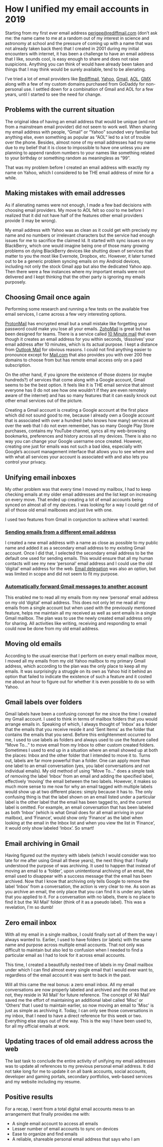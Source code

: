 # How I unified my email accounts in 2019

Starting from my first ever email address [perigee@rediffmail.com](mailto:perigee@rediffmail.com) (don’t ask me: the name came to me at a random out of my interest in science and astronomy at school and the pressure of coming up with a name that was not already taken back then) that I created in 2001 during my initial encounters with internet, it has been a challenge to have an email address that I like, sounds cool, is easy enough to share and does not raise suspicions. Anything you can think of would have already been taken and things that I may think would be surely available, tend to be alienating.

I’ve tried a lot of email providers like [Rediffmail](https://www.rediffmail.com), [Yahoo](https://mail.yahoo.com), [Gmail](https://gmail.com), [AOL](https://mail.aol.com), [GMX](http://gmx.com) along with a few of my custom domains purchased from GoDaddy for non-personal use. I settled down for a combination of Gmail and AOL for a few years, until I started to see the need for change.

## Problems with the current situation

The original idea of having an email address that would be unique (and not from a mainstream email provider) did not seem to work well. When sharing my email address with people, “Gmail” or “Yahoo” sounded very familiar but anything else, even something as popular as “AOL” led to a lot of trouble over the phone. Besides, almost none of my email addresses had my name due to my belief that it is close to impossible to have one unless you are planning to append random numbers to your names like something related to your birthday or something random as meaningless as “99”.

That was my problem before I created an email address with exactly my name on Yahoo, which I considered to be THE email address of mine for a while.

## Making mistakes with email addresses

As if alienating names were not enough, I made a few bad decisions with choosing email providers. My move to AOL felt so cool to me before I realized that it did not have half of the features other email providers provide (I may be wrong).

My email address with Yahoo was as clean as it could get with precisely my name and no numbers or irrelevant characters but the service had enough issues for me to sacrifice the claimed Id. It started with sync issues on my BlackBerry, which one would imagine being one of those many growing problems on dying BlackBerry devices like shutting down of services that matter to you the most like Evernote, Dropbox, etc. However, it later turned out to be a generic problem syncing emails on my Android devices, including not only the stock Gmail app but also the dedicated Yahoo app. Then there were a few instances where my important emails were not delivered and I kept thinking that the other party is ignoring my emails purposely.

## Choosing Gmail once again

Performing some research and running a few tests on the available free email services, I came across a few very interesting options.

[ProtonMail](https://protonmail.com) has encrypted email but a small mistake like forgetting your password could make you lose all your emails. [ZohoMail](https://www.zoho.com/mail) is great but has been designed for teams. There is a service called [10 Minute mail](https://10minutemail.com) that even though it creates an email address for you within seconds, ‘dissolves’ your email address after 10 minutes, which is its actual purpose. I kept a distance from [Outlook Mail](https://outlook.live.com) for obvious reasons. I could not find anything easier to pronounce except for [Mail.com](https://www.mail.com) that also provides you with over 200 free domains to choose from but has remote email access only on a paid subscription.

On the other hand, if you ignore the existence of those dozens (or maybe hundreds?) of services that come along with a Google account, Gmail seems to be the best option. It feels like it is THE email service that almost everyone has (I do not see how one wouldn’t if they are even remotely aware of the internet) and has so many features that it can easily knock out other email services out of the picture.

Creating a Gmail account is creating a Google account at the first place which did not sound good to me, because I already own a Google account that is associated with over a hundred (who knows how many) services all over the web that I do not even remember, has so many Google Play Store purchases, contains my YouTube channel, syncs all my web-browsing bookmarks, preferences and history across all my devices. There is also no way you can change your Google username once created. However, creating one just for emails was not such a bad idea, especially with Google’s account management interface that allows you to see where and with what all services your account is associated with and also lets you control your privacy.

## Unifying email inboxes

My other problem was that every time I moved my mailbox, I had to keep checking emails at my older email addresses and the list kept on increasing on every move. That ended up creating a lot of email accounts being synced on almost all of my devices. I was looking for a way I could get rid of all of those old email mailboxes and just live with one.

I used two features from Gmail in conjunction to achieve what I wanted:

### [Sending emails from a different email address](https://support.google.com/mail/answer/22370?hl=en)
I created a new email address with a name as close as possible to my public name and added it as a secondary email address to my existing Gmail account. Once I did that, I selected the secondary email address to be the default one used for sending emails. This would ensure that all my human contacts will see my new ‘personal’ email address and I could use the old ‘digital’ email address for the web. [Email delegation](https://support.google.com/mail/answer/138350?hl=en) was also an option, but was limited in scope and did not seem to fit my purpose.

### [Automatically forward Gmail messages to another account](https://support.google.com/mail/answer/10957?hl=en)
This enabled me to read all my emails from my new ‘personal’ email address on my old ‘digital’ email address. This does not only let me read all my emails from a single account but when used with the previously mentioned feature, helps me maintain all my received as well as sent emails in a single Gmail mailbox. The plan was to use the newly created email address only for sharing. All activities like writing, receiving and responding to email could now be done from my old email address.

## Moving old emails

According to the usual exercise that I perform on every email mailbox move, I moved all my emails from my old Yahoo mailbox to my primary Gmail address, which according to the plan was the only place to keep all my emails. It was surprisingly a struggle on its own as Yahoo hid it behind an option that failed to indicate the existence of such a feature and it costed me about an hour to figure out for whether it is even possible to do so with Yahoo.

## Gmail labels over folders

Gmail labels have been a confusing concept for me since the time I created my Gmail account. I used to think in terms of mailbox folders that you would arrange emails in. Speaking of which, I always thought of 'Inbox' as a folder that the emails that you receive reside it and 'Sent Items' as the folder that contains the emails that you send. Before this enlightenment occurred to me, I used to use labels as folders and always used to use the feature called "Move To…" to move email from my Inbox to other custom created folders. Sometimes I used to end up in a situation where an email showed up at both the places: Inbox and the other folder that I intended to move it to. Turns out, labels are far more powerful than a folder. One can apply more than one label to an email conversation (yes, you label conversations and not individual emails). My old method of using "Move To…" does a simple task of removing the label ‘Inbox’ from an email and adding the specified label, effectively ‘moving’ the email between the two labels. However, it makes so much more sense to me now for why an email tagged with multiple labels would show up at two different places: simply because it has to. The only confusing thing is that the label shown on an email listed under a particular label is the other label that the email has been tagged to, and the current label is omitted. For example, an email conversation that has been labeled as both ‘Inbox’ (which is what Gmail does for all email arriving in your mailbox), and ‘Finance’, would show only ‘Finance’ as the label when looking at the email in the Inbox list and when you view the list in ‘Finance’, it would only show labeled ‘Inbox’. So smart!

## Email archiving in Gmail

Having figured out the mystery with labels (which I would consider was too late for me after using Gmail all these years), the next thing that I finally understood the purpose of was archiving. It used to happen that instead of moving an email to a ‘folder’, upon unintentional archiving of an email, the email used to disappear with a success message that the email has been archived. Now that I know that archiving only tells Google to remove the label ‘Inbox’ from a conversation, the action is very clear to me. As soon as you archive an email, the only place that you can find it is under any labels that you applied to it. For a conversation with no labels, there is no place to find it but the ‘All Mail’ folder (think of it as a pseudo label). This was a revelation, I'm so dumb!

## Zero email inbox

With all my email in a single mailbox, I could finally sort all of them the way I always wanted to. Earlier, I used to have folders (or labels) with the same name and purpose across multiple email accounts. That not only was difficult to maintain but also led to confusion when I needed to find a particular email as I had to look for it across email accounts.

This time, I created a beautifully nested tree of labels in my Gmail mailbox under which I can find almost every single email that I would ever want to, regardless of the email account it was sent to back in the past.

Will all this came the real bonus: a zero email inbox. All my email conversations are now properly labeled and archived and the ones that are not, they reside in ‘All Mail’ for future reference. The concept of ‘All Mail’ saved me the effort of maintaining an additional label called ‘Misc’ or ‘Others’ that I used to maintain earlier, so now moving an email to 'Misc' is just as simple as archiving it. Today, I can only see those conversations in my inbox, that I need to have a direct reference for this week or two. Everything else stays out of the way. This is the way I have been used to, for all my official emails at work.

## Updating traces of old email address across the web

The last task to conclude the entire activity of unifying my email addresses was to update all references to my previous personal email address. It did not take long for me to update it on all bank accounts, social accounts, developer and gaming portals, secondary portfolios, web-based services and my website including my resume.

## Positive results

For a recap, I went from a total digital email accounts mess to an arrangement that finally provides me with:

- A single email account to access all emails
- Lesser number of email accounts to sync on devices
- Ease to organize and find emails
- A reliable, shareable personal email address that says who I am
